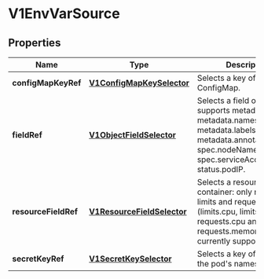 
# V1EnvVarSource

## Properties
Name | Type | Description | Notes
------------ | ------------- | ------------- | -------------
**configMapKeyRef** | [**V1ConfigMapKeySelector**](V1ConfigMapKeySelector.md) | Selects a key of a ConfigMap. |  [optional]
**fieldRef** | [**V1ObjectFieldSelector**](V1ObjectFieldSelector.md) | Selects a field of the pod: supports metadata.name, metadata.namespace, metadata.labels, metadata.annotations, spec.nodeName, spec.serviceAccountName, status.podIP. |  [optional]
**resourceFieldRef** | [**V1ResourceFieldSelector**](V1ResourceFieldSelector.md) | Selects a resource of the container: only resources limits and requests (limits.cpu, limits.memory, requests.cpu and requests.memory) are currently supported. |  [optional]
**secretKeyRef** | [**V1SecretKeySelector**](V1SecretKeySelector.md) | Selects a key of a secret in the pod&#39;s namespace |  [optional]



